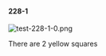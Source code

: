 #### 228-1
![test-228-1-0.png](https://github.com/lil-lab/nlvr/raw/master/nlvr/test/images/1/test-228-1-0.png "test-228-1-0.png")

There are 2 yellow squares